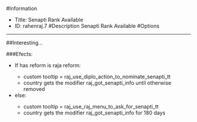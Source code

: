 #Information
 - Title: Senapti Rank Available
 - ID: rahenraj.7
#Description
Senapti Rank Available
#Options

___
##Interesting...

###Efects:<ul><li>If has reform is raja reform:</li><ul><li>custom tooltip = raj_use_diplo_action_to_nominate_senapti_tt</li><li>country gets the modifier raj_got_senapti_info until otherwise removed</li></ul><li>else:</li><ul><li>custom tooltip = raj_use_raj_menu_to_ask_for_senapti_tt</li><li>country gets the modifier raj_got_senapti_info for 180 days</li></ul></ul>
